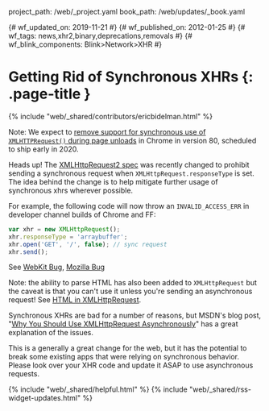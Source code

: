 project_path: /web/_project.yaml
book_path: /web/updates/_book.yaml


{# wf_updated_on: 2019-11-21 #}
{# wf_published_on: 2012-01-25 #}
{# wf_tags: news,xhr2,binary,deprecations,removals #}
{# wf_blink_components: Blink>Network>XHR #}

# Getting Rid of Synchronous XHRs {: .page-title }

{% include "web/_shared/contributors/ericbidelman.html" %}

Note: We expect to [remove support for synchronous use of
`XMLHTTPRequest()` during page unloads](https://www.chromestatus.com/feature/4664843055398912)
in Chrome in version 80, scheduled to ship early in 2020.

Heads up! The [XMLHttpRequest2 spec](https://www.w3.org/TR/XMLHttpRequest/) was
recently changed to prohibit sending a synchronous request when
`XMLHttpRequest.responseType` is set. The idea behind the change is to help
mitigate further usage of synchronous xhrs wherever possible.

For example, the following code will now throw an `INVALID_ACCESS_ERR` in
developer channel builds of Chrome and FF:

```js
var xhr = new XMLHttpRequest();
xhr.responseType = 'arraybuffer';
xhr.open('GET', '/', false); // sync request
xhr.send();
```

See [WebKit Bug](https://bugs.webkit.org/show_bug.cgi?id=72154), [Mozilla
Bug](https://bugzilla.mozilla.org/show_bug.cgi?id=701787)

Note: the ability to parse HTML has also been added to `XMLHttpRequest` but the
caveat is that you can't use it unless you're sending an asynchronous request!
See [HTML in
XMLHttpRequest](https://developer.mozilla.org/en-US/docs/Web/API/XMLHttpRequest/HTML_in_XMLHttpRequest).

Synchronous XHRs are bad for a number of reasons, but MSDN's blog post, "[Why
You Should Use XMLHttpRequest
Asynchronously](https://x443.wordpress.com/2012/12/01/why-you-should-use-xmlhttprequest-asynchronously/)"
has a great explanation of the issues.

This is a generally a great change for the web, but it has the potential to
break some existing apps that were relying on synchronous behavior. Please look
over your XHR code and update it ASAP to use asynchronous requests.

{% include "web/_shared/helpful.html" %}
{% include "web/_shared/rss-widget-updates.html" %}

